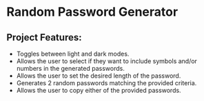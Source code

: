 # Random Password Generator

## Project Features:

- Toggles between light and dark modes.
- Allows the user to select if they want to include symbols and/or numbers in the generated passwords.
- Allows the user to set the desired length of the password.
- Generates 2 random passwords matching the provided criteria.
- Allows the user to copy either of the provided passwords.
